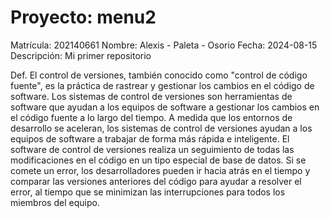 # Proyecto: menu2
Matrícula:   202140661
Nombre:      Alexis - Paleta - Osorio
Fecha:       2024-08-15
Descripción: Mi primer repositorio

Def. El control de versiones, también conocido como "control de código fuente", es la práctica de rastrear y gestionar los cambios en el código de software. Los sistemas de control de versiones son herramientas de software que ayudan a los equipos de software a gestionar los cambios en el código fuente a lo largo del tiempo. A medida que los entornos de desarrollo se aceleran, los sistemas de control de versiones ayudan a los equipos de software a trabajar de forma más rápida e inteligente. El software de control de versiones realiza un seguimiento de todas las modificaciones en el código en un tipo especial de base de datos. Si se comete un error, los desarrolladores pueden ir hacia atrás en el tiempo y comparar las versiones anteriores del código para ayudar a resolver el error, al tiempo que se minimizan las interrupciones para todos los miembros del equipo.
